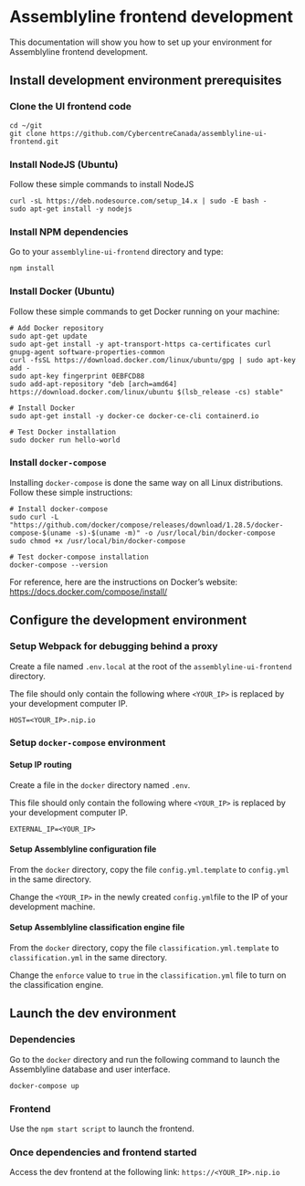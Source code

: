 # Assemblyline frontend development

This documentation will show you how to set up your environment for Assemblyline frontend development.

## Install development environment prerequisites

### Clone the UI frontend code

    cd ~/git
    git clone https://github.com/CybercentreCanada/assemblyline-ui-frontend.git

### Install NodeJS (Ubuntu)

Follow these simple commands to install NodeJS

    curl -sL https://deb.nodesource.com/setup_14.x | sudo -E bash -
    sudo apt-get install -y nodejs

### Install NPM dependencies

Go to your `assemblyline-ui-frontend` directory and type:

    npm install

### Install Docker (Ubuntu)

Follow these simple commands to get Docker running on your machine:

    # Add Docker repository
    sudo apt-get update
    sudo apt-get install -y apt-transport-https ca-certificates curl gnupg-agent software-properties-common
    curl -fsSL https://download.docker.com/linux/ubuntu/gpg | sudo apt-key add -
    sudo apt-key fingerprint 0EBFCD88
    sudo add-apt-repository "deb [arch=amd64] https://download.docker.com/linux/ubuntu $(lsb_release -cs) stable"

    # Install Docker
    sudo apt-get install -y docker-ce docker-ce-cli containerd.io

    # Test Docker installation
    sudo docker run hello-world

### Install `docker-compose`

Installing `docker-compose` is done the same way on all Linux distributions. Follow these simple instructions:

    # Install docker-compose
    sudo curl -L "https://github.com/docker/compose/releases/download/1.28.5/docker-compose-$(uname -s)-$(uname -m)" -o /usr/local/bin/docker-compose
    sudo chmod +x /usr/local/bin/docker-compose

    # Test docker-compose installation
    docker-compose --version

For reference, here are the instructions on Docker’s website: <https://docs.docker.com/compose/install/>

## Configure the development environment

### Setup Webpack for debugging behind a proxy

Create a file named `.env.local` at the root of the `assemblyline-ui-frontend` directory.

The file should only contain the following where `<YOUR_IP>` is replaced by your development computer IP.

    HOST=<YOUR_IP>.nip.io

### Setup `docker-compose` environment

#### Setup IP routing

Create a file in the `docker` directory named `.env`.

This file should only contain the following where `<YOUR_IP>` is replaced by your development computer IP.

    EXTERNAL_IP=<YOUR_IP>

#### Setup Assemblyline configuration file

From the `docker` directory, copy the file `config.yml.template` to `config.yml` in the same directory.

Change the `<YOUR_IP>` in the newly created `config.yml`file to the IP of your development machine.

#### Setup Assemblyline classification engine file

From the `docker` directory, copy the file `classification.yml.template` to `classification.yml` in the same directory.

Change the `enforce` value to `true` in the `classification.yml` file to turn on the classification engine.

## Launch the dev environment

### Dependencies

Go to the `docker` directory and run the following command to launch the Assemblyline database and user interface.

    docker-compose up

### Frontend

Use the `npm start script` to launch the frontend.

### Once dependencies and frontend started

Access the dev frontend at the following link: `https://<YOUR_IP>.nip.io`
